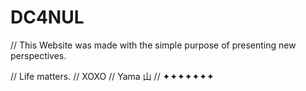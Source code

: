 # DC4NUL

// This Website was made with the simple purpose of presenting new perspectives.

// Life matters.
// XOXO
// Yama 山
// ✦✦✦✦✦✦✦
